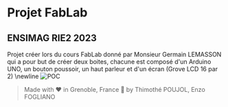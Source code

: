 # Projet FabLab
## ENSIMAG RIE2 2023

Projet créer lors du cours FabLab donné par Monsieur Germain LEMASSON qui a pour but de créer deux boites, chacune est composé d'un Arduino UNO, un bouton poussoir, un haut parleur et d'un écran (Grove LCD 16 par 2)
\newline
 ![POC](https://www.axsiow.tf/blog/IMG_4167.jpg)
 
 > Made with ❤️ in Grenoble, France 🗻 by Thimothé POUJOL, Enzo FOGLIANO
